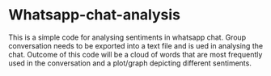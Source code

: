 # Whatsapp-chat-analysis
This is a simple code for analysing sentiments in whatsapp chat. Group conversation needs to be exported into a text file and is ued in analysing the chat. Outcome of this code will be a cloud of words that are most frequently used in the conversation and a plot/graph depicting different sentiments.
